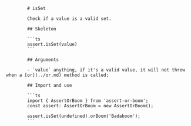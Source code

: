             # isSet

            Check if a value is a valid set.

            ## Skeleton

            ```ts
            assert.isSet(value)
            ```

            ## Arguments

            - `value` anything, if it's a valid value, it will not throw when a [or](../or.md) method is called;

            ## Import and use

            ```ts
            import { AssertOrBoom } from 'assert-or-boom';
            const assert: AssertOrBoom = new AssertOrBoom();

            assert.isSet(undefined).orBoom('Badaboom');
            ```
